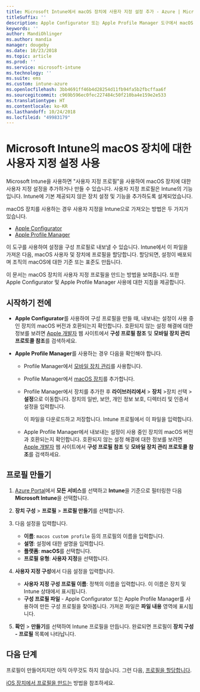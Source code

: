 ```yaml
---
title: Microsoft Intune에서 macOS 장치에 사용자 지정 설정 추가 - Azure | Microsoft Docs
titleSuffix: ''
description: Apple Configurator 또는 Apple Profile Manager 도구에서 macOS 설정을 내보낸 다음, 이 설정을 Microsoft Intune으로 가져옵니다. 이 설정은 macOS 장치에서 사용자 지정 설정과 기능을 만들고 사용하고 제어할 수 있습니다. 그런 다음, 이 사용자 지정 프로필을 조직의 macOS 장비에 할당하거나 배포하여 기준 또는 표준을 만들 수 있습니다.
keywords: ''
author: MandiOhlinger
ms.author: mandia
manager: dougeby
ms.date: 10/23/2018
ms.topic: article
ms.prod: ''
ms.service: microsoft-intune
ms.technology: ''
ms.suite: ems
ms.custom: intune-azure
ms.openlocfilehash: 3bb4691ff46b4d28254d11fb94fa5b2fbcffaa6f
ms.sourcegitcommit: c969b596ec0fec227484c50f210ba4e159e2e533
ms.translationtype: HT
ms.contentlocale: ko-KR
ms.lasthandoff: 10/24/2018
ms.locfileid: "49983179"
---
```

# <a name="use-custom-settings-for-macos-devices-in-microsoft-intune"></a>Microsoft Intune의 macOS 장치에 대한 사용자 지정 설정 사용

Microsoft Intune을 사용하면 "사용자 지정 프로필"을 사용하여 macOS 장치에 대한 사용자 지정 설정을 추가하거나 만들 수 있습니다. 사용자 지정 프로필은 Intune의 기능입니다. Intune에 기본 제공되지 않은 장치 설정 및 기능을 추가하도록 설계되었습니다.

macOS 장치를 사용하는 경우 사용자 지정을 Intune으로 가져오는 방법은 두 가지가 있습니다.

- [Apple Configurator](https://itunes.apple.com/app/apple-configurator-2/id1037126344?mt=12)
- [Apple Profile Manager](https://support.apple.com/profile-manager)

이 도구를 사용하여 설정을 구성 프로필로 내보낼 수 있습니다. Intune에서 이 파일을 가져온 다음, macOS 사용자 및 장치에 프로필을 할당합니다. 할당되면, 설정이 배포되며 조직의 macOS에 대한 기준 또는 표준도 만듭니다.

이 문서는 macOS 장치의 사용자 지정 프로필을 만드는 방법을 보여줍니다. 또한 Apple Configurator 및 Apple Profile Manager 사용에 대한 지침을 제공합니다.

## <a name="before-you-begin"></a>시작하기 전에

- **Apple Configurator**를 사용하여 구성 프로필을 만들 때, 내보내는 설정이 사용 중인 장치의 macOS 버전과 호환되는지 확인합니다. 호환되지 않는 설정 해결에 대한 정보를 보려면 [Apple 개발자](https://developer.apple.com/) 웹 사이트에서 **구성 프로필 참조** 및 **모바일 장치 관리 프로토콜 참조**를 검색하세요.

- **Apple Profile Manager**를 사용하는 경우 다음을 확인해야 합니다.

  - Profile Manager에서 [모바일 장치 관리](https://help.apple.com/serverapp/mac/5.7/#/apd05B9B761-D390-4A75-9251-E9AD29A61D0C)를 사용합니다.
  - Profile Manager에서 [macOS 장치](https://help.apple.com/profilemanager/mac/5.7/#/pm9onzap1984)를 추가합니다.
  - Profile Manager에서 장치를 추가한 후 **라이브러리에서** > **장치** >장치 선택 > **설정**으로 이동합니다. 장치의 일반, 보안, 개인 정보 보호, 디렉터리 및 인증서 설정을 입력합니다.

    이 파일을 다운로드하고 저장합니다. Intune 프로필에서 이 파일을 입력합니다. 

  - Apple Profile Manager에서 내보내는 설정이 사용 중인 장치의 macOS 버전과 호환되는지 확인합니다. 호환되지 않는 설정 해결에 대한 정보를 보려면 [Apple 개발자](https://developer.apple.com/) 웹 사이트에서 **구성 프로필 참조** 및 **모바일 장치 관리 프로토콜 참조**를 검색하세요.

## <a name="create-the-profile"></a>프로필 만들기

1. [Azure Portal](https://portal.azure.com)에서 **모든 서비스**를 선택하고 **Intune**을 기준으로 필터링한 다음 **Microsoft Intune**을 선택합니다.
2. **장치 구성** > **프로필** > **프로필 만들기**를 선택합니다.
3. 다음 설정을 입력합니다.

    - **이름**: `macos custom profile` 등의 프로필의 이름을 입력합니다.
    - **설명**: 설정에 대한 설명을 입력합니다.
    - **플랫폼**: **macOS**를 선택합니다.
    - **프로필 유형**: **사용자 지정**을 선택합니다.

4. **사용자 지정 구성**에서 다음 설정을 입력합니다.

    - **사용자 지정 구성 프로필 이름**: 정책의 이름을 입력합니다. 이 이름은 장치 및 Intune 상태에서 표시됩니다.
    - **구성 프로필 파일** - Apple Configurator 또는 Apple Profile Manager를 사용하여 만든 구성 프로필을 찾아봅니다. 가져온 파일은 **파일 내용** 영역에 표시됩니다.

5. **확인** > **만들기**를 선택하여 Intune 프로필을 만듭니다. 완료되면 프로필이 **장치 구성 - 프로필** 목록에 나타납니다.

## <a name="next-steps"></a>다음 단계

프로필이 만들어지지만 아직 아무것도 하지 않습니다. 그런 다음, [프로필을 할당합니다](device-profile-assign.md).

[iOS 장치에서 프로필을 만드는](custom-settings-ios.md) 방법을 참조하세요.